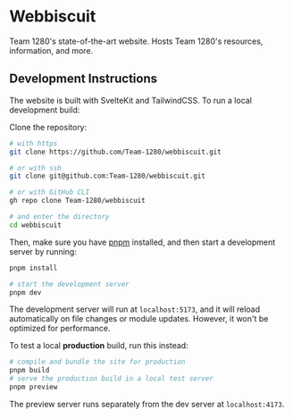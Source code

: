 # Webbiscuit

Team 1280's state-of-the-art website. Hosts Team 1280's resources, information, and more.

## Development Instructions

The website is built with SvelteKit and TailwindCSS. To run a local development build:

Clone the repository:

```bash
# with https
git clone https://github.com/Team-1280/webbiscuit.git

# or with ssh
git clone git@github.com:Team-1280/webbiscuit.git

# or with GitHub CLI
gh repo clone Team-1280/webbiscuit

# and enter the directory
cd webbiscuit
```

Then, make sure you have [pnpm](https://pnpm.io/) installed, and then start a development server by running:

```bash
pnpm install

# start the development server
pnpm dev
```

The development server will run at `localhost:5173`, and it will reload automatically on file changes or module updates. However, it won't be optimized for performance.

To test a local **production** build, run this instead:

```bash
# compile and bundle the site for production
pnpm build
# serve the production build in a local test server
pnpm preview
```

The preview server runs separately from the dev server at `localhost:4173`.
